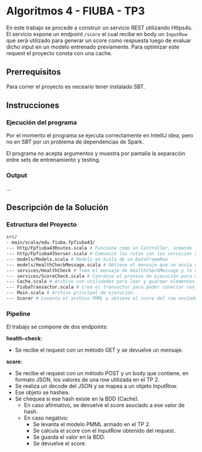 # Algoritmos 4 - FIUBA - TP3

En este trabajo se procede a construir un servicio REST utilizando Https4s.
El servicio expone un endpoint ```/score``` el cual recibe en body un ```InputRow```
que será utilizado para generar un score como respuesta luego de evaluar dicho input en un modelo entrenado previamente.
Para optimizar este request el proyecto consta con una cache.

## Prerrequisitos

Para correr el proyecto es neceario tener instalado SBT.

## Instrucciones

### Ejecución del programa

Por el momento el programa se ejecuta correctamente en IntelliJ idea, pero no en SBT por un problema de dependencias de
Spark.

El programa no acepta argumentos y muestra por pantalla la separación entre sets de entrenamiento y testing.

### Output
...

## Descripción de la Solución 

### Estructura del Proyecto

```bash
src/
- main/scala/edu.fiuba.fpfiuba43/
--- http/Fpfiuba43Routes.scala # Funciona como un Controller, armando los métodos de get y post.
--- http/Fpfiuba43Server.scala # Comunica las rutas con los servicios y crea el Cache y el Scorer.  
--- models/Models.scala # Modelo en Scala de un DataFrameRow
--- models/HealthCheckMessage.scala # Obtiene el mensaje que se envía cuando se realiza el request.
--- services/HealthCheck # Toma el mensaje de HealthCheckMessage y lo devuelve. 
--- services/ScoreCheck.scala # Coordina el proceso de ejecución para obtener el score.  
--- Cache.scala # Archivo con utilidades para leer y guardar elementos en la BDD.
--- FiubaTransactor.scala # Crea el transactor para poder conectar con la BDD. 
--- Main.scala # Archivo principal de ejecución.
--- Scorer # Levanta el archivo PMML y obtiene el score del row envíado en el request.
```

### Pipeline

El trabajo se compone de dos endpoints: 

__health-check__:

* Se recibe el request con un método GET y se devuelve un mensaje. 

__score__:

* Se recibe el request con un método POST y un body que contiene, en formato JSON, los valores de una row utilizada en el TP 2. 
* Se realiza un decode del JSON y se mapea a un objeto InputRow. 
* Ese objeto se hashea.
* Se chequea si ese hash existe en la BDD (Cache). 
    * En caso afirmativo, se devuelve el score asociado a ese valor de hash.
    * En caso negativo:
        * Se levanta el modelo PMML armado en el TP 2.
        * Se calcula el score con el InputRow obtenido del request.
        * Se guarda el valor en la BDD.
        * Se devuelve el score.

